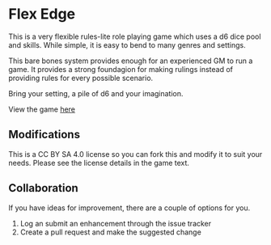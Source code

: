 # Flex Edge

This is a very flexible rules-lite role playing game which uses a d6 dice pool and skills. 
While simple, it is easy to bend to many genres and settings.

This bare bones system provides enough for an experienced GM to run a game. It provides a 
strong foundagion for making rulings instead of providing rules for every possible scenario.

Bring your setting, a pile of d6 and your imagination.

View the game [here](https://github.com/curtp/flex_edge_rpg/blob/main/FlexEdge.md)

## Modifications
This is a CC BY SA 4.0 license so you can fork this and modify it to suit your needs. Please see the license details in the game text.

## Collaboration
If you have ideas for improvement, there are a couple of options for you.
1. Log an submit an enhancement through the issue tracker
2. Create a pull request and make the suggested change
